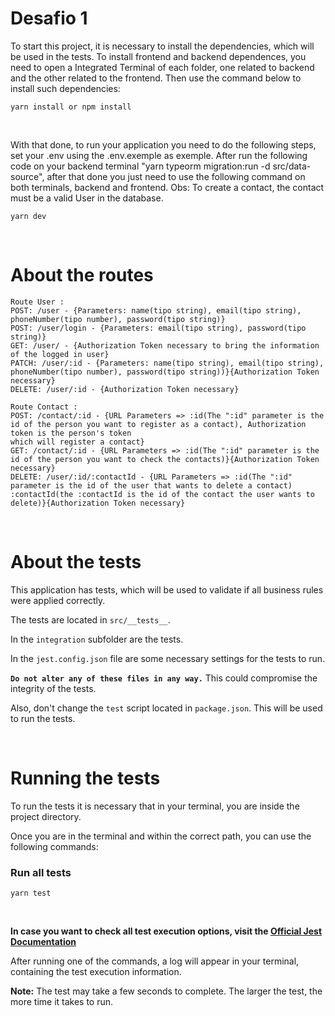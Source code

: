 # Desafio 1

To start this project, it is necessary to install the dependencies, which will be used in the tests. To install frontend and backend dependences, you need to open a Integrated Terminal of each folder, one related to backend and the other related to the frontend. Then use the command below to install such dependencies:

````
yarn install or npm install
````
<br>

With that done, to run your application you need to do the following steps, set your .env using the .env.exemple as exemple. After run the following code on your backend terminal "yarn typeorm migration:run -d src/data-source", after that done you just need to use the following command on both terminals, backend and frontend.
Obs: To create a contact, the contact must be a valid User in the database.
````
yarn dev
````

<br>

# **About the routes**


````
Route User :
POST: /user - {Parameters: name(tipo string), email(tipo string), phoneNumber(tipo number), password(tipo string)}
POST: /user/login - {Parameters: email(tipo string), password(tipo string)}
GET: /user/ - {Authorization Token necessary to bring the information of the logged in user}
PATCH: /user/:id - {Parameters: name(tipo string), email(tipo string), phoneNumber(tipo number), password(tipo string))}{Authorization Token necessary}
DELETE: /user/:id - {Authorization Token necessary}
````
````
Route Contact :
POST: /contact/:id - {URL Parameters => :id(The ":id" parameter is the id of the person you want to register as a contact), Authorization token is the person's token
which will register a contact}
GET: /contact/:id - {URL Parameters => :id(The ":id" parameter is the id of the person you want to check the contacts)}{Authorization Token necessary}
DELETE: /user/:id/:contactId - {URL Parameters => :id(The ":id" parameter is the id of the user that wants to delete a contact) :contactId(the :contactId is the id of the contact the user wants to delete)}{Authorization Token necessary}
````
<br>

# **About the tests**

This application has tests, which will be used to validate if all business rules were applied correctly.

The tests are located in `src/__tests__`.

In the `integration` subfolder are the tests.

In the `jest.config.json` file are some necessary settings for the tests to run.

**`Do not alter any of these files in any way.`** This could compromise the integrity of the tests.

Also, don't change the `test` script located in `package.json`. This will be used to run the tests.

<br>


# **Running the tests** 

To run the tests it is necessary that in your terminal, you are inside the project directory.

Once you are in the terminal and within the correct path, you can use the following commands:

### Run all tests
````
yarn test
````


<br>


**In case you want to check all test execution options, visit the [Official Jest Documentation](https://jestjs.io/docs/cli)**

After running one of the commands, a log will appear in your terminal, containing the test execution information.

**Note:** The test may take a few seconds to complete. The larger the test, the more time it takes to run.

#
